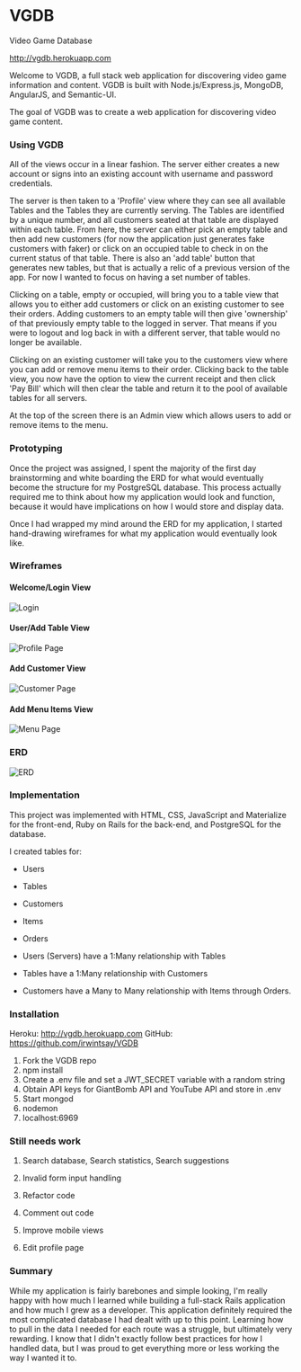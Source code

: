 # VGDB
Video Game Database

http://vgdb.herokuapp.com

Welcome to VGDB, a full stack web application for discovering video game information and content. VGDB is built with Node.js/Express.js, MongoDB, AngularJS, and Semantic-UI.

The goal of VGDB was to create a web application for discovering video game content.


### Using VGDB

All of the views occur in a linear fashion. The server either creates a new account or signs into an existing account with username and password credentials.

The server is then taken to a 'Profile' view where they can see all available Tables and the Tables they are currently serving. The Tables are identified by a unique number, and all customers seated at that table are displayed within each table. From here, the server can either pick an empty table and then add new customers (for now the application just generates fake customers with faker) or click on an occupied table to check in on the current status of that table. There is also an 'add table' button that generates new tables, but that is actually a relic of a previous version of the app. For now I wanted to focus on having a set number of tables.

Clicking on a table, empty or occupied, will bring you to a table view that allows you to either add customers or click on an existing customer to see their orders. Adding customers to an empty table will then give 'ownership' of that previously empty table to the logged in server. That means if you were to logout and log back in with a different server, that table would no longer be available.

Clicking on an existing customer will take you to the customers view where you can add or remove menu items to their order. Clicking back to the table view, you now have the option to view the current receipt and then click 'Pay Bill' which will then clear the table and return it to the pool of available tables for all servers.

At the top of the screen there is an Admin view which allows users to add or remove items to the menu.


### Prototyping

Once the project was assigned, I spent the majority of the first day brainstorming and white boarding the ERD for what would eventually become the structure for my PostgreSQL database. This process actually required me to think about how my application would look and function, because it would have implications on how I would store and display data.

Once I had wrapped my mind around the ERD for my application, I started hand-drawing wireframes for what my application would eventually look like.


### Wireframes

#### Welcome/Login View
![Login](http://i.imgur.com/auZztyyl.jpg "Login")

#### User/Add Table View
![Profile Page](http://i.imgur.com/Dt6Gqtrl.jpg?1 "Profile")

#### Add Customer View
![Customer Page](http://i.imgur.com/h3fWJWcl.jpg?1 "Customers")

#### Add Menu Items View
![Menu Page](http://i.imgur.com/qmqi84pl.jpg?1 "Menu")


### ERD

![ERD](http://i.imgur.com/8NtyBsCl.png "ERD")


### Implementation

This project was implemented with HTML, CSS, JavaScript and Materialize for the front-end, Ruby on Rails for the back-end, and PostgreSQL for the database.

I created tables for:
* Users
* Tables
* Customers
* Items
* Orders


* Users (Servers) have a 1:Many relationship with Tables
* Tables have a 1:Many relationship with Customers
* Customers have a Many to Many relationship with Items through Orders.



### Installation

Heroku:   http://vgdb.herokuapp.com
GitHub:   https://github.com/irwintsay/VGDB

1.  Fork the VGDB repo
2.  npm install
3.  Create a .env file and set a JWT_SECRET variable with a random string
4.  Obtain API keys for GiantBomb API and YouTube API and store in .env
5.  Start mongod
6.  nodemon
7.  localhost:6969


### Still needs work

1. Search database, Search statistics, Search suggestions

2. Invalid form input handling

3. Refactor code

4. Comment out code

5. Improve mobile views

6. Edit profile page


### Summary

While my application is fairly barebones and simple looking, I'm really happy with how much I learned while building a full-stack Rails application and how much I grew as a developer. This application definitely required the most complicated database I had dealt with up to this point. Learning how to pull in the data I needed for each route was a struggle, but ultimately very rewarding. I know that I didn't exactly follow best practices for how I handled data, but I was proud to get everything more or less working the way I wanted it to.
